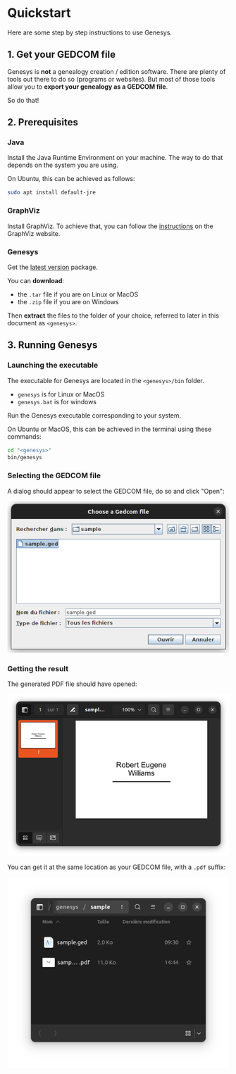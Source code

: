 # Quickstart

Here are some step by step instructions to use Genesys.

## 1. Get your GEDCOM file

Genesys is **not** a genealogy creation / edition software. There are plenty of tools out there to do so (programs or
websites). But most of those tools allow you to **export your genealogy as a GEDCOM file**.

So do that!

## 2. Prerequisites

### Java

Install the Java Runtime Environment on your machine. The way to do that depends on the system you are using.

On Ubuntu, this can be achieved as follows:

```bash
sudo apt install default-jre
```

### GraphViz

Install GraphViz. To achieve that, you can follow the [instructions](https://graphviz.org/download/) on the GraphViz
website.

### Genesys

Get the [latest version](https://github.com/mrlem/genesys/releases/latest) package.

You can **download**:

* the `.tar` file if you are on Linux or MacOS
* the `.zip` file if you are on Windows

Then **extract** the files to the folder of your choice, referred to later in this document as `<genesys>`.

## 3. Running Genesys

### Launching the executable

The executable for Genesys are located in the `<genesys>/bin` folder.

* `genesys` is for Linux or MacOS
* `genesys.bat` is for windows

Run the Genesys executable corresponding to your system.

On Ubuntu or MacOS, this can be achieved in the terminal using these commands:

```bash
cd "<genesys>"
bin/genesys
```

### Selecting the GEDCOM file

A dialog should appear to select the GEDCOM file, do so and click "Open":

![GEDCOM file selection](screenshots/ged_file_selection.png)

### Getting the result

The generated PDF file should have opened:

![PDF file opened](screenshots/pdf_file_opened.png)

You can get it at the same location as your GEDCOM file, with a `.pdf` suffix:

![PDF file created](screenshots/pdf_file_created.png)
